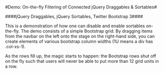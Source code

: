 #Demo: On-the-fly Filtering of Connected jQuery Draggables & Sortables#

####jQuery Draggables, jQuery Sortables, Twitter Bootstrap 3####

This is a demonstration of how one can disable and enable sortables on-the-fly. The demo consists of a simple Bootstrap grid. By dragging items from the navbar on the left onto the stage on the right-hand side, you can create elements of various bootstrap column widths (1U means a div has .col-xs-1). 

As the rows fill up, the magic starts to happen: the Bootstrap rows shut off on the fly such that users will never be able to put more than 12 grid units in a row.